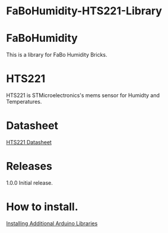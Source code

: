 # FaBoHumidity-HTS221-Library

# FaBoHumidity

This is a library for FaBo Humidity Bricks.

# HTS221

HTS221 is STMicroelectronics's mems sensor for Humidty and Temperatures.

# Datasheet

[HTS221 Datasheet](http://www.st.com/st-web-ui/static/active/jp/resource/technical/document/datasheet/DM00116291.pdf)

# Releases

1.0.0 Initial release.

# How to install.

[Installing Additional Arduino Libraries](https://www.arduino.cc/en/Guide/Libraries#toc3)
